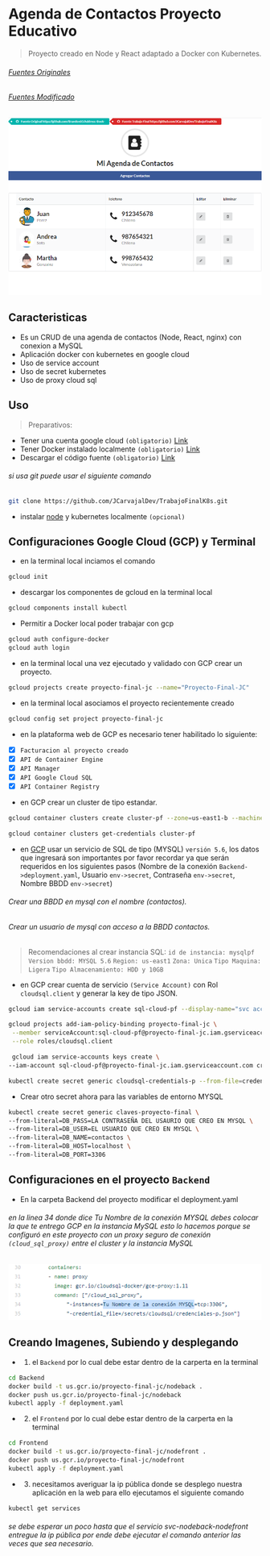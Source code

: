 # Agenda de Contactos Proyecto Educativo
> Proyecto creado en Node y React adaptado a Docker con Kubernetes.

###### [Fuentes Originales](https://github.com/Brandon05/Address-Book-)
###### [Fuentes Modificado](https://github.com/JCarvajalDev/TrabajoFinalK8s)

![screenshot](https://github.com/JCarvajalDev/TrabajoFinalK8s/blob/master/screenshot.png)

## Caracteristicas
- Es un CRUD de una agenda de contactos (Node, React, nginx) con conexion a MySQL
- Aplicación docker con kubernetes en google cloud
- Uso de service account 
- Uso de secret kubernetes
- Uso de proxy cloud sql

## Uso
> Preparativos:

- Tener una cuenta google cloud `(obligatorio)` [Link](https://cloud.google.com/)
- Tener Docker instalado localmente `(obligatorio)` [Link](https://docs.docker.com/get-started/)
- Descargar el código fuente `(obligatorio)` [Link](https://github.com/JCarvajalDev/TrabajoFinalK8s)
###### si usa git puede usar el siguiente comando
```sh
git clone https://github.com/JCarvajalDev/TrabajoFinalK8s.git
```
- instalar [node](https://nodejs.org/es/) y kubernetes localmente `(opcional)`

## Configuraciones Google Cloud (GCP) y Terminal 

- en la terminal local inciamos el comando
```sh
gcloud init
```
- descargar los componentes de gcloud en la terminal local
```sh
gcloud components install kubectl
```
- Permitir a Docker local poder trabajar con gcp
```sh
gcloud auth configure-docker
gcloud auth login
```
- en la terminal local una vez ejecutado y validado con GCP crear un proyecto.
```sh
gcloud projects create proyecto-final-jc --name="Proyecto-Final-JC"
```
- en la terminal local asociamos el proyecto recientemente creado
```sh
gcloud config set project proyecto-final-jc
```
- en la plataforma web de GCP es necesario tener habilitado lo siguiente:
- [x] `Facturacion al proyecto creado`
- [x] `API de Container Engine`
- [x] `API Manager`
- [x] `API Google Cloud SQL`
- [x] `API Container Registry`

- en GCP crear un cluster de tipo estandar.
```sh
gcloud container clusters create cluster-pf --zone=us-east1-b --machine-type=g1-small --num-nodes=3
```
```sh
gcloud container clusters get-credentials cluster-pf
```

- en [GCP](https://console.cloud.google.com/) usar un servicio de SQL de tipo (MYSQL) `versión 5.6`, los datos que ingresará son importantes por favor recordar ya que serán requeridos en los siguientes pasos (Nombre de la conexión `Backend->deployment.yaml`, Usuario `env->secret`, Contraseña `env->secret`, Nombre BBDD `env->secret`)
###### Crear una BBDD en mysql con el nombre (contactos).
###### Crear un usuario de mysql con acceso a la BBDD contactos.
> Recomendaciones al crear instancia SQL: 
`id de instancia: mysqlpf`
`Version bbdd: MYSQL 5.6`
`Region: us-east1`
`Zona: Unica`
`Tipo Maquina: Ligera`
`Tipo Almacenamiento: HDD y 10GB`

- en GCP crear cuenta de servicio `(Service Account)` con Rol `cloudsql.client` y generar la key de tipo JSON.
```sh
gcloud iam service-accounts create sql-cloud-pf --display-name="svc accounts sql" --description="Cuenta para SQL PF"
```
```sh
gcloud projects add-iam-policy-binding proyecto-final-jc \
 --member serviceAccount:sql-cloud-pf@proyecto-final-jc.iam.gserviceaccount.com \
 --role roles/cloudsql.client
```
```sh
 gcloud iam service-accounts keys create \
--iam-account sql-cloud-pf@proyecto-final-jc.iam.gserviceaccount.com credenciales-sql-p.json
```
```sh
kubectl create secret generic cloudsql-credentials-p --from-file=credenciales-p.json=credenciales-sql-p.json
```
- Crear otro secret ahora para las variables de entorno MYSQL
```sh
kubectl create secret generic claves-proyecto-final \
--from-literal=DB_PASS=LA CONTRASEÑA DEL USAURIO QUE CREO EN MYSQL \
--from-literal=DB_USER=EL USUARIO QUE CREO EN MYSQL \
--from-literal=DB_NAME=contactos \
--from-literal=DB_HOST=localhost \
--from-literal=DB_PORT=3306
```

## Configuraciones en el proyecto `Backend`
- En la carpeta Backend del proyecto modificar el deployment.yaml
###### en la linea 34 donde dice Tu Nombre de la conexión MYSQL debes colocar la que te entrego GCP en la instancia MySQL esto lo hacemos porque se configuró en este proyecto con un proxy seguro de conexión `(cloud_sql_proxy)` entre el cluster y la instancia MySQL
![ejemplo](https://github.com/JCarvajalDev/TrabajoFinalK8s/blob/master/line34-con.png)

## Creando Imagenes, Subiendo y desplegando

- 1) el `Backend` por lo cual debe estar dentro de la carperta en la terminal
```sh
cd Backend
docker build -t us.gcr.io/proyecto-final-jc/nodeback .
docker push us.gcr.io/proyecto-final-jc/nodeback
kubectl apply -f deployment.yaml
```

- 2) el `Frontend` por lo cual debe estar dentro de la carperta en la terminal
```sh
cd Frontend
docker build -t us.gcr.io/proyecto-final-jc/nodefront .
docker push us.gcr.io/proyecto-final-jc/nodefront
kubectl apply -f deployment.yaml
```

- 3) necesitamos averiguar la ip pública donde se desplego nuestra aplicación en la web para ello ejecutamos el siguiente comando 

```sh
kubectl get services
```
######  se debe esperar un poco hasta que el servicio svc-nodeback-nodefront entregue la ip pública por ende debe ejecutar el comando anterior las veces que sea necesario.









